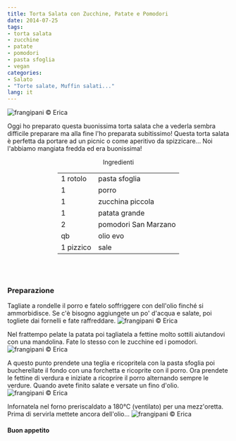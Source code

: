 ```yaml
---
title: Torta Salata con Zucchine, Patate e Pomodori
date: 2014-07-25
tags:
- torta salata
- zucchine
- patate
- pomodori
- pasta sfoglia
- vegan
categories:
- Salato
- "Torte salate, Muffin salati..."
lang: it
---
```

![](header.jpg "frangipani © Erica")

Oggi ho preparato questa buonissima torta salata che a vederla sembra difficile preparare ma alla fine l'ho preparata subitissimo! Questa torta salata è perfetta da portare ad un picnic o come aperitivo da spizzicare... Noi l'abbiamo mangiata fredda ed era buonissima!


<div id="wrapper" style="text-align: center">
  <div id="yourdiv" style="display: inline-block;">
    <div class="ingredients">
      <div class="ingredients-title">Ingredienti</div>
      <table>
        <tbody>
          <tr>
            <td>1 rotolo</td>
            <td>pasta sfoglia</td>
          </tr>
          <tr>
            <td>1</td>
            <td>porro</td>
          </tr>
          <tr>
            <td>1</td>
            <td>zucchina piccola</td>
          </tr>
          <tr>
            <td>1</td>
            <td>patata grande</td>
          </tr>
          <tr>
            <td>2</td>
            <td>pomodori San Marzano</td>
          </tr>
          <tr>
            <td>qb</td>
            <td>olio evo</td>
          </tr>
          <tr>
            <td>1 pizzico</td>
            <td>sale</td>
          </tr>
        </tbody>
      </table>
      <br></br>
    </div>
  </div>
</div>


<h3>
  <font color="grey">
    <i class="fa fa-cogs"></i>
  </font> Preparazione
</h3>

Tagliate a rondelle il porro e fatelo soffriggere con dell'olio finché si ammorbidisce. Se c'è bisogno aggiungete un po' d'acqua e salate, poi togliete dai fornelli e fate raffreddare.
![](porro.jpg "frangipani © Erica")

Nel frattempo pelate la patata poi tagliatela a fettine molto sottili aiutandovi con una mandolina. Fate lo stesso con le zucchine ed i pomodori.
![](verdura.jpg "frangipani © Erica")

A questo punto prendete una teglia e ricopritela con la pasta sfoglia poi bucherellate il fondo con una forchetta e ricoprite con il porro. Ora prendete le fettine di verdura e iniziate a ricoprire il porro alternando sempre le verdure. Quando avete finito salate e versate un fino d'olio.
![](cruda.jpg "frangipani © Erica")

Infornatela nel forno preriscaldato a 180°C (ventilato) per una mezz'oretta. Prima di servirla mettete ancora dell'olio...
![](risultato.jpg "frangipani © Erica")



<h4>Buon appetito
  <font color="red">
    <i class="fa fa-smile-o"></i>
  </font>
</h4>